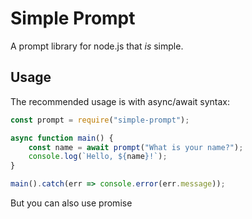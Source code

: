 # Simple Prompt

A prompt library for node.js that *is* simple.

## Usage

The recommended usage is with async/await syntax:

```js
const prompt = require("simple-prompt");

async function main() {
    const name = await prompt("What is your name?");
    console.log(`Hello, ${name}!`);
}

main().catch(err => console.error(err.message));
```

But you can also use promise